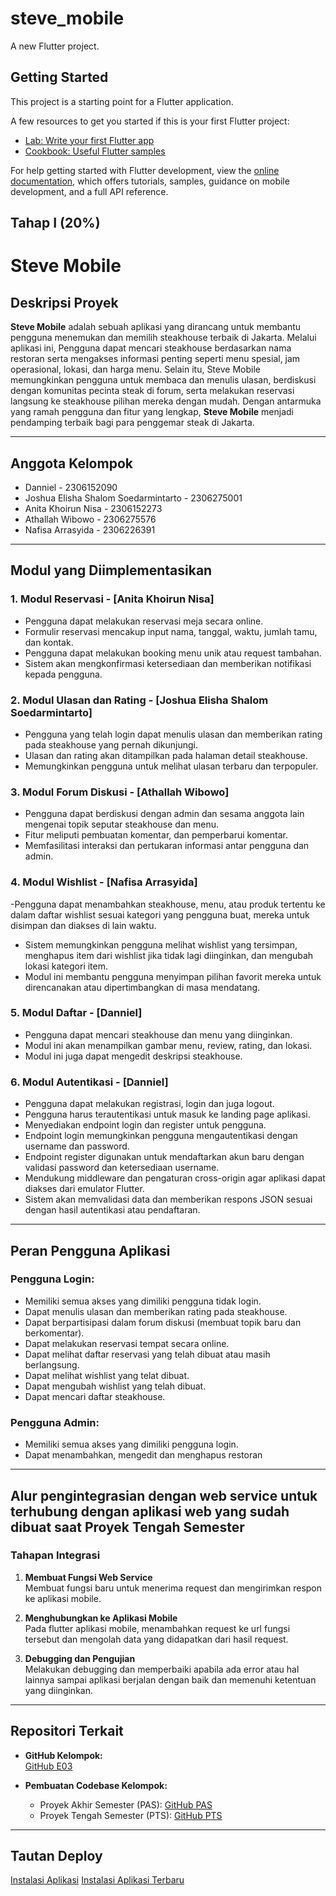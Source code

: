 # steve_mobile

A new Flutter project.

## Getting Started

This project is a starting point for a Flutter application.

A few resources to get you started if this is your first Flutter project:

- [Lab: Write your first Flutter app](https://docs.flutter.dev/get-started/codelab)
- [Cookbook: Useful Flutter samples](https://docs.flutter.dev/cookbook)

For help getting started with Flutter development, view the
[online documentation](https://docs.flutter.dev/), which offers tutorials,
samples, guidance on mobile development, and a full API reference.

## Tahap I (20%)

# Steve Mobile

## **Deskripsi Proyek**

**Steve Mobile** adalah sebuah aplikasi yang dirancang untuk membantu pengguna menemukan dan memilih steakhouse terbaik di Jakarta. Melalui aplikasi ini, Pengguna dapat mencari steakhouse berdasarkan nama restoran serta mengakses informasi penting seperti menu spesial, jam operasional, lokasi, dan harga menu. Selain itu, Steve Mobile memungkinkan pengguna untuk membaca dan menulis ulasan, berdiskusi dengan komunitas pecinta steak di forum, serta melakukan reservasi langsung ke steakhouse pilihan mereka dengan mudah. Dengan antarmuka yang ramah pengguna dan fitur yang lengkap, **Steve Mobile** menjadi pendamping terbaik bagi para penggemar steak di Jakarta.

---

## **Anggota Kelompok**

- Danniel - 2306152090
- Joshua Elisha Shalom Soedarmintarto - 2306275001
- Anita Khoirun Nisa - 2306152273
- Athallah Wibowo - 2306275576
- Nafisa Arrasyida - 2306226391

---

## **Modul yang Diimplementasikan**

### 1. **Modul Reservasi** - **[Anita Khoirun Nisa]**

- Pengguna dapat melakukan reservasi meja secara online.
- Formulir reservasi mencakup input nama, tanggal, waktu, jumlah tamu, dan kontak.
- Pengguna dapat melakukan booking menu unik atau request tambahan.
- Sistem akan mengkonfirmasi ketersediaan dan memberikan notifikasi kepada pengguna.

### 2. **Modul Ulasan dan Rating** - **[Joshua Elisha Shalom Soedarmintarto]**

- Pengguna yang telah login dapat menulis ulasan dan memberikan rating pada steakhouse yang pernah dikunjungi.
- Ulasan dan rating akan ditampilkan pada halaman detail steakhouse.
- Memungkinkan pengguna untuk melihat ulasan terbaru dan terpopuler.

### 3. **Modul Forum Diskusi** - **[Athallah Wibowo]**

- Pengguna dapat berdiskusi dengan admin dan sesama anggota lain mengenai topik seputar steakhouse dan menu.
- Fitur meliputi pembuatan komentar, dan pemperbarui komentar.
- Memfasilitasi interaksi dan pertukaran informasi antar pengguna dan admin.

### 4. **Modul Wishlist** - **[Nafisa Arrasyida]**

-Pengguna dapat menambahkan steakhouse, menu, atau produk tertentu ke dalam daftar wishlist sesuai kategori yang pengguna buat, mereka untuk disimpan dan diakses di lain waktu.

- Sistem memungkinkan pengguna melihat wishlist yang tersimpan, menghapus item dari wishlist jika tidak lagi diinginkan, dan mengubah lokasi kategori item.
- Modul ini membantu pengguna menyimpan pilihan favorit mereka untuk direncanakan atau dipertimbangkan di masa mendatang.

### 5. **Modul Daftar** - **[Danniel]**

- Pengguna dapat mencari steakhouse dan menu yang diinginkan.
- Modul ini akan menampilkan gambar menu, review, rating, dan lokasi.
- Modul ini juga dapat mengedit deskripsi steakhouse.

### 6. **Modul Autentikasi** - **[Danniel]**

- Pengguna dapat melakukan registrasi, login dan juga logout.
- Pengguna harus terautentikasi untuk masuk ke landing page aplikasi.
- Menyediakan endpoint login dan register untuk pengguna.
- Endpoint login memungkinkan pengguna mengautentikasi dengan username dan password.
- Endpoint register digunakan untuk mendaftarkan akun baru dengan validasi password dan ketersediaan username.
- Mendukung middleware dan pengaturan cross-origin agar aplikasi dapat diakses dari emulator Flutter.
- Sistem akan memvalidasi data dan memberikan respons JSON sesuai dengan hasil autentikasi atau pendaftaran.

---

## **Peran Pengguna Aplikasi**

### **Pengguna Login:**

- Memiliki semua akses yang dimiliki pengguna tidak login.
- Dapat menulis ulasan dan memberikan rating pada steakhouse.
- Dapat berpartisipasi dalam forum diskusi (membuat topik baru dan berkomentar).
- Dapat melakukan reservasi tempat secara online.
- Dapat melihat daftar reservasi yang telah dibuat atau masih berlangsung.
- Dapat melihat wishlist yang telat dibuat.
- Dapat mengubah wishlist yang telah dibuat.
- Dapat mencari daftar steakhouse.

### **Pengguna Admin:**

- Memiliki semua akses yang dimiliki pengguna login.
- Dapat menambahkan, mengedit dan menghapus restoran

---

## **Alur pengintegrasian dengan web service untuk terhubung dengan aplikasi web yang sudah dibuat saat Proyek Tengah Semester**

### **Tahapan Integrasi**

1. **Membuat Fungsi Web Service**  
   Membuat fungsi baru untuk menerima request dan mengirimkan respon ke aplikasi mobile.

2. **Menghubungkan ke Aplikasi Mobile**  
   Pada flutter aplikasi mobile, menambahkan request ke url fungsi tersebut dan mengolah data yang didapatkan dari hasil request.

3. **Debugging dan Pengujian**  
   Melakukan debugging dan memperbaiki apabila ada error atau hal lainnya sampai aplikasi berjalan dengan baik dan memenuhi ketentuan yang diinginkan.

---

## **Repositori Terkait**

- **GitHub Kelompok:**  
  [GitHub E03](https://github.com/PBP-E03)

- **Pembuatan Codebase Kelompok:**
  - Proyek Akhir Semester (PAS): [GitHub PAS](https://github.com/PBP-E03/TK-PAS-E03)
  - Proyek Tengah Semester (PTS): [GitHub PTS](https://github.com/PBP-E03/TK1-PBP)

---

## **Tautan Deploy**

[Instalasi Aplikasi](https://appcenter.ms/download?url=%2Fv0.1%2Fapps%2FPBP-E03%2FSteve-Mobile%2Fbuilds%2F3%2Fdownloads%2Fbuild)
[Instalasi Aplikasi Terbaru](https://appcenter.ms/download?url=%2Fv0.1%2Fapps%2FPBP-E03%2FSteve-Mobile%2Fbuilds%2F8%2Fdownloads%2Fbuild)
